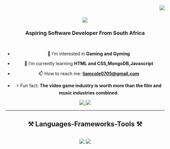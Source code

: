 <img align="right" src="https://visitor-badge.laobi.icu/badge?page_id=salesp07.salesp07" />

<h1 align="center">
    <img src="https://readme-typing-svg.herokuapp.com/?font=Righteous&size=35&center=true&vCenter=true&width=500&height=70&duration=4000&lines=Hi+There!+👋;+I'm+Liam+Abraham!;" />
</h1>

<h3 align="center">Aspiring Software Developer From South Africa</h3>

<br/>

<div align="center">

- 👀 I’m interested in **Gaming and Gyming**
  
- 🌱 I’m currently learning **HTML and CSS,MongoDB,Javascript**
  
- 📫 How to reach me: **liamcole0705@gmail.com**

- ⚡ Fun fact: **The video game industry is worth more than the film and music industries combined.**

</div>
 
<div align="center"> 
  <a href="mailto:liamcole0705@gmail.com">
    <img src="https://img.shields.io/badge/Gmail-333333?style=for-the-badge&logo=gmail&logoColor=red" />
  </a>
  <a href="https://www.linkedin.com/in/liam-abraham-a82a18323/" target="_blank">
    <img src="https://img.shields.io/badge/LinkedIn-0077B5?style=for-the-badge&logo=linkedin&logoColor=white" target="_blank" />
  </a>
</div>

 <hr/>
 
<h2 align="center">⚒️ Languages-Frameworks-Tools ⚒️</h2>
<br/>
<div align="center">
    <img src="https://skillicons.dev/icons?i=react,bootstrap,html,css,vscode,github,figma,git," />
    <img src="https://skillicons.dev/icons?i=nodejs,javascript,firebase,mongodb,cs,java,mysql," /><br>
</div>

<br/>
